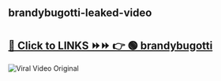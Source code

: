 
 ## brandybugotti-leaked-video 

# <h2><a href="https://clipsfans.com/brandybugotti&ref=git">🔗 Click to LINKS ⏩⏩ 👉 🟢 brandybugotti </a></h2>

<a href="https://clipsfans.com/brandybugotti&ref=git" rel="nofollow" data-target="animated-image.originalLink"><img src="https://i.ibb.co.com/xMMVF88/686577567.gif" alt="Viral Video Original" style="max-width: 100%; display: inline-block;" data-target="animated-image.originalImage"></a>
